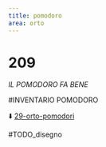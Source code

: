 ```yaml
---
title: pomodoro
area: orto
---
```

# 209
_IL POMODORO FA BENE_

#INVENTARIO POMODORO

⬇️ [29-orto-pomodori](29-orto-pomodori.md)

#TODO_disegno